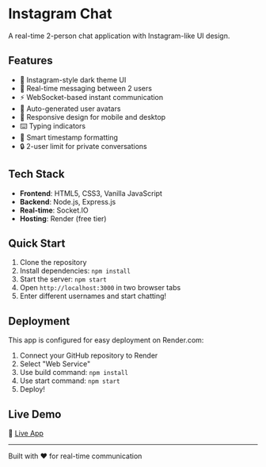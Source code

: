 # Instagram Chat

A real-time 2-person chat application with Instagram-like UI design.

## Features

- 🎨 Instagram-style dark theme UI
- 💬 Real-time messaging between 2 users
- ⚡ WebSocket-based instant communication
- 👤 Auto-generated user avatars
- 📱 Responsive design for mobile and desktop
- ⌨️ Typing indicators
- 📅 Smart timestamp formatting
- 🔒 2-user limit for private conversations

## Tech Stack

- **Frontend**: HTML5, CSS3, Vanilla JavaScript
- **Backend**: Node.js, Express.js
- **Real-time**: Socket.IO
- **Hosting**: Render (free tier)

## Quick Start

1. Clone the repository
2. Install dependencies: `npm install`
3. Start the server: `npm start`
4. Open `http://localhost:3000` in two browser tabs
5. Enter different usernames and start chatting!

## Deployment

This app is configured for easy deployment on Render.com:

1. Connect your GitHub repository to Render
2. Select "Web Service"
3. Use build command: `npm install`
4. Use start command: `npm start`
5. Deploy!

## Live Demo

🔗 [Live App](https://your-app-name.onrender.com)

---

Built with ❤️ for real-time communication